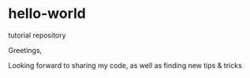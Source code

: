# hello-world
tutorial repository

Greetings,

Looking forward to sharing my code, as well as finding new tips & tricks
